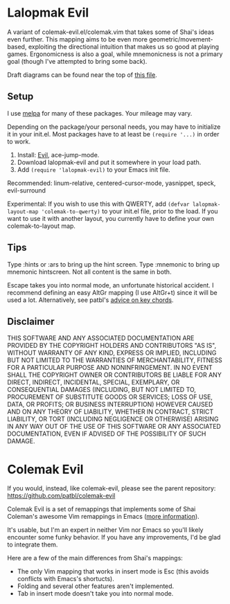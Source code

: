 Lalopmak Evil
============

A variant of colemak-evil.el/colemak.vim that takes some of Shai's ideas even further.  This mapping aims to be even more geometric/movement-based, exploiting the directional intuition that makes us so good at playing games.  Ergonomicness is also a goal, while mnemonicness is not a primary goal (though I've attempted to bring some back).

Draft diagrams can be found near the top of [this file](https://raw.github.com/lalopmak/lalopmak-evil/master/lalopmak-evil-libraries.el).



Setup
-----

I use [melpa](http://melpa.milkbox.net/) for many of these packages.  Your mileage may vary.

Depending on the package/your personal needs, you may have to initialize it in your init.el.  Most packages have to at least be `(require '...)` in order to work.

1. Install: [Evil](http://gitorious.org/evil/pages/Home#Install), ace-jump-mode.
2. Download lalopmak-evil and put it somewhere in your load path.
3. Add `(require 'lalopmak-evil)` to your Emacs init file.

Recommended: linum-relative, centered-cursor-mode, yasnippet, speck, evil-surround


Experimental: If you wish to use this with QWERTY, add `(defvar lalopmak-layout-map 'colemak-to-qwerty)` to your init.el file, prior to the load.  If you want to use it with another layout, you currently have to define your own colemak-to-layout map.

Tips
----
Type :hints or :ars to bring up the hint screen.  Type :mnemonic to bring up mnemonic hintscreen.  Not all content is the same in both.

Escape takes you into normal mode, an unfortunate historical accident.
I recommend defining an easy AltGr mapping (I use AltGr+t) since it will
be used a lot.  Alternatively, see patbl's [advice on key chords](https://github.com/patbl/colemak-evil/blob/master/README.md).

Disclaimer
----

THIS SOFTWARE AND ANY ASSOCIATED DOCUMENTATION ARE PROVIDED BY THE COPYRIGHT 
HOLDERS AND CONTRIBUTORS "AS IS", WITHOUT WARRANTY OF ANY KIND, EXPRESS OR 
IMPLIED, INCLUDING BUT NOT LIMITED TO THE WARRANTIES OF MERCHANTABILITY, 
FITNESS FOR A PARTICULAR PURPOSE AND NONINFRINGEMENT. IN NO EVENT SHALL THE 
COPYRIGHT OWNER OR CONTRIBUTORS BE LIABLE FOR ANY DIRECT, INDIRECT, INCIDENTAL,
SPECIAL, EXEMPLARY, OR CONSEQUENTIAL DAMAGES (INCLUDING, BUT NOT LIMITED TO, 
PROCUREMENT OF SUBSTITUTE GOODS OR SERVICES; LOSS OF USE, DATA, OR PROFITS; OR 
BUSINESS INTERRUPTION) HOWEVER CAUSED AND ON ANY THEORY OF LIABILITY, WHETHER 
IN CONTRACT, STRICT LIABILITY, OR TORT (INCLUDING NEGLIGENCE OR OTHERWISE) 
ARISING IN ANY WAY OUT OF THE USE OF THIS SOFTWARE OR ANY ASSOCIATED 
DOCUMENTATION, EVEN IF ADVISED OF THE POSSIBILITY OF SUCH DAMAGE.

Colemak Evil
============

If you would, instead, like colemak-evil, please see the parent repository: https://github.com/patbl/colemak-evil

Colemak Evil is a set of remappings that implements some of
Shai Coleman's awesome Vim remappings in Emacs
([more information](http://forum.colemak.com/viewtopic.php?id=50)).

It's usable, but I'm an expert in neither Vim nor Emacs so you'll
likely encounter some funky behavior. If you have any improvements,
I'd be glad to integrate them.

Here are a few of the main differences from Shai's mappings:

* The only Vim mapping that works in insert mode is Esc (this avoids
  conflicts with Emacs's shortucts).
* Folding and several other features aren't implemented.
* Tab in insert mode doesn't take you into normal mode. 